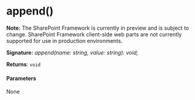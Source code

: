 # append()
**Note:** The SharePoint Framework is currently in preview and is subject to change. SharePoint Framework client-side web parts are not currently supported for use in production environments.





**Signature:** _append(name: string, value: string): void;_

**Returns**: `void`





#### Parameters
None


